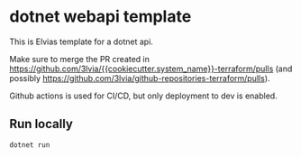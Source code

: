 # dotnet webapi template

This is Elvias template for a dotnet api. 

Make sure to merge the PR created in https://github.com/3lvia/{{cookiecutter.system_name}}-terraform/pulls (and possibly https://github.com/3lvia/github-repositories-terraform/pulls).

Github actions is used for CI/CD, but only deployment to dev is enabled. 

## Run locally
```
dotnet run
```
